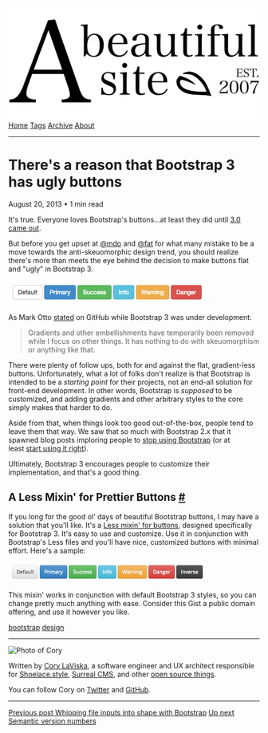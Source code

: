 <a href="../../index.html" class="header-link"><img src="../../images/logos/wordmark.svg" alt="A Beautiful Site" class="wordmark" /></a> <a href="../../index.html" class="nav-item">Home</a> <a href="../../tags/index.html" class="nav-item">Tags</a> <a href="../index.html" class="nav-item">Archive</a> <a href="../../about/index.html" class="nav-item">About</a>

---

# There's a reason that Bootstrap 3 has ugly buttons

August 20, 2013 • 1 min read

It's true. Everyone loves Bootstrap's buttons...at least they did until [3.0 came out](http://blog.getbootstrap.com/2013/08/19/bootstrap-3-released/).

But before you get upset at [@mdo](https://twitter.com/mdo) and [@fat](https://twitter.com/fat) for what many mistake to be a move towards the anti-skeuomorphic design trend, you should realize there's more than meets the eye behind the decision to make buttons flat and "ugly" in Bootstrap 3.

![Bootstrap 3 default buttons](../../images/bootstrap-buttons.png)

As Mark Otto [stated](https://github.com/twbs/bootstrap/pull/6342#issuecomment-12332378) on GitHub while Bootstrap 3 was under development:

> Gradients and other embellishments have temporarily been removed while I focus on other things. It has nothing to do with skeuomorphism or anything like that.

There were plenty of follow ups, both for and against the flat, gradient-less buttons. Unfortunately, what a lot of folks don't realize is that Bootstrap is intended to be a _starting point_ for their projects, not an end-all solution for front-end development. In other words, Bootstrap is _supposed_ to be customized, and adding gradients and other arbitrary styles to the core simply makes that harder to do.

Aside from that, when things look too good out-of-the-box, people tend to leave them that way. We saw that so much with Bootstrap 2.x that it spawned blog posts imploring people to [stop using Bootstrap](http://css.dzone.com/articles/please-stop-using-twitter) (or at least [start using it right](http://peteschuster.com/2013/06/stop-using-bootstrap-and-start-using-bootstrap/)).

Ultimately, Bootstrap 3 encourages people to customize their implementation, and that's a good thing.

## A Less Mixin' for Prettier Buttons <a href="#a-less-mixin&#39;-for-prettier-buttons" class="direct-link">#</a>

If you long for the good ol' days of beautiful Bootstrap buttons, I may have a solution that you'll like. It's a [Less mixin' for buttons](https://gist.github.com/claviska/6117193), designed specifically for Bootstrap 3. It's easy to use and customize. Use it in conjunction with Bootstrap's Less files and you'll have nice, customized buttons with minimal effort. Here's a sample:

![Bootstrap 3 pretty buttons](../../images/bootstrap-buttons-mixin.png)

This mixin' works in conjunction with default Bootstrap 3 styles, so you can change pretty much anything with ease. Consider this Gist a public domain offering, and use it however you like.

<a href="../../tags/bootstrap/index.html" class="post-tag">bootstrap</a> <a href="../../tags/design/index.html" class="post-tag">design</a>

---

<img src="http://0.gravatar.com/avatar/bf1b3b95fd5b096a3592247c29667b33?s=512" alt="Photo of Cory" class="avatar avatar-small" />

Written by [Cory LaViska](../../index-4.html), a software engineer and UX architect responsible for [Shoelace.style](https://shoelace.style/), [Surreal CMS](https://www.surrealcms.com/), and other [open source things](https://github.com/claviska).

You can follow Cory on [Twitter](https://twitter.com/claviska) and [GitHub](https://github.com/claviska).

---

<a href="../whipping-file-inputs-into-shape-with-bootstrap-3/index.html" class="post-nav-previous"><span class="small">Previous post</span> Whipping file inputs into shape with Bootstrap</a> <a href="../semantic-version-numbers/index.html" class="post-nav-next"><span class="small">Up next</span> Semantic version numbers</a>
